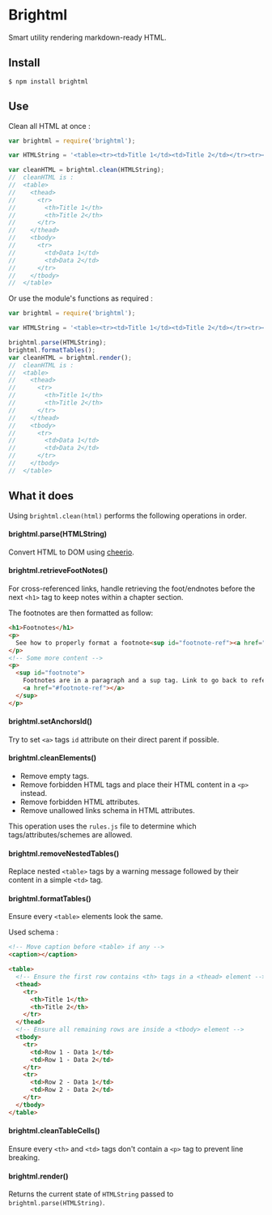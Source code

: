 # Brightml

Smart utility rendering markdown-ready HTML.

## Install

```Shell
$ npm install brightml
```

## Use

Clean all HTML at once :

```JavaScript
var brightml = require('brightml');

var HTMLString = '<table><tr><td>Title 1</td><td>Title 2</td></tr><tr><td>Data 1</td><td>Data 2</td></tr></table>';

var cleanHTML = brightml.clean(HTMLString);
//  cleanHTML is :
//  <table>
//    <thead>
//      <tr>
//        <th>Title 1</th>
//        <th>Title 2</th>
//      </tr>
//    </thead>
//    <tbody>
//      <tr>
//        <td>Data 1</td>
//        <td>Data 2</td>
//      </tr>
//    </tbody>
//  </table>
```

Or use the module's functions as required :

```JavaScript
var brightml = require('brightml');

var HTMLString = '<table><tr><td>Title 1</td><td>Title 2</td></tr><tr><td>Data 1</td><td>Data 2</td></tr></table>';

brightml.parse(HTMLString);
brightml.formatTables();
var cleanHTML = brightml.render();
//  cleanHTML is :
//  <table>
//    <thead>
//      <tr>
//        <th>Title 1</th>
//        <th>Title 2</th>
//      </tr>
//    </thead>
//    <tbody>
//      <tr>
//        <td>Data 1</td>
//        <td>Data 2</td>
//      </tr>
//    </tbody>
//  </table>
```

## What it does

Using `brightml.clean(html)` performs the following operations in order.

#### brightml.parse(HTMLString)

Convert HTML to DOM using [cheerio](https://github.com/cheeriojs/cheerio).

#### brightml.retrieveFootNotes()

For cross-referenced links, handle retrieving the foot/endnotes before the next `<h1>` tag to keep notes within a chapter section.

The footnotes are then formatted as follow:

```HTML
<h1>Footnotes</h1>
<p>
  See how to properly format a footnote<sup id="footnote-ref"><a href="#footnote">1</a></sup>.
</p>
<!-- Some more content -->
<p>
  <sup id="footnote">
    Footnotes are in a paragraph and a sup tag. Link to go back to reference is at the end of the footnote.
    <a href="#footnote-ref"></a>
  </sup>
</p>
```

#### brightml.setAnchorsId()

Try to set `<a>` tags `id` attribute on their direct parent if possible.

#### brightml.cleanElements()

* Remove empty tags.
* Remove forbidden HTML tags and place their HTML content in a `<p>` instead.
* Remove forbidden HTML attributes.
* Remove unallowed links schema in HTML attributes.

This operation uses the `rules.js` file to determine which tags/attributes/schemes are allowed.

#### brightml.removeNestedTables()

Replace nested `<table>` tags by a warning message followed by their content in a simple `<td>` tag.

#### brightml.formatTables()

Ensure every `<table>` elements look the same.

Used schema :

```HTML
<!-- Move caption before <table> if any -->
<caption></caption>

<table>
  <!-- Ensure the first row contains <th> tags in a <thead> element -->
  <thead>
    <tr>
      <th>Title 1</th>
      <th>Title 2</th>
    </tr>
  </thead>
  <!-- Ensure all remaining rows are inside a <tbody> element -->
  <tbody>
    <tr>
      <td>Row 1 - Data 1</td>
      <td>Row 1 - Data 2</td>
    </tr>
    <tr>
      <td>Row 2 - Data 1</td>
      <td>Row 2 - Data 2</td>
    </tr>
  </tbody>
</table>
```

#### brightml.cleanTableCells()

Ensure every `<th>` and `<td>` tags don't contain a `<p>` tag to prevent line breaking.

#### brightml.render()

Returns the current state of `HTMLString` passed to `brightml.parse(HTMLString)`.